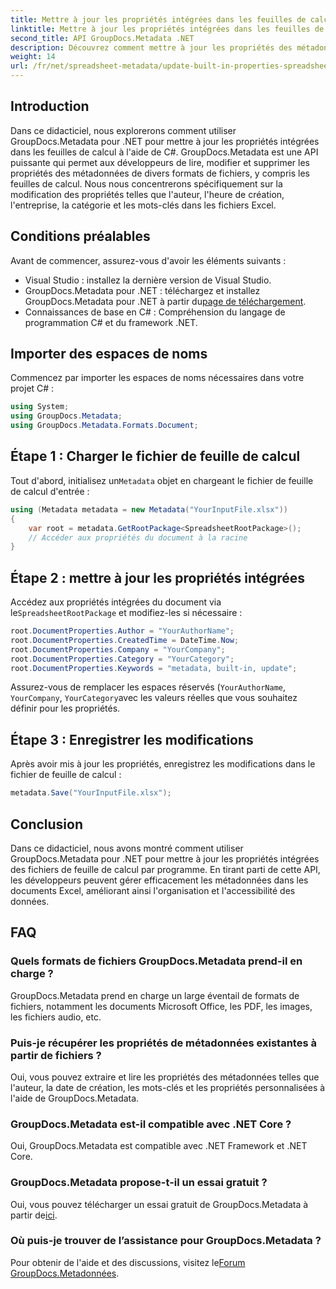 ```yaml
---
title: Mettre à jour les propriétés intégrées dans les feuilles de calcul à l'aide de .NET
linktitle: Mettre à jour les propriétés intégrées dans les feuilles de calcul à l'aide de .NET
second_title: API GroupDocs.Metadata .NET
description: Découvrez comment mettre à jour les propriétés des métadonnées intégrées dans les fichiers Excel à l'aide de GroupDocs.Metadata pour .NET. Modifiez l'auteur, l'heure de création, l'entreprise et bien plus encore avec C#.
weight: 14
url: /fr/net/spreadsheet-metadata/update-built-in-properties-spreadsheets/
---
```

## Introduction
Dans ce didacticiel, nous explorerons comment utiliser GroupDocs.Metadata pour .NET pour mettre à jour les propriétés intégrées dans les feuilles de calcul à l'aide de C#. GroupDocs.Metadata est une API puissante qui permet aux développeurs de lire, modifier et supprimer les propriétés des métadonnées de divers formats de fichiers, y compris les feuilles de calcul. Nous nous concentrerons spécifiquement sur la modification des propriétés telles que l'auteur, l'heure de création, l'entreprise, la catégorie et les mots-clés dans les fichiers Excel.
## Conditions préalables
Avant de commencer, assurez-vous d'avoir les éléments suivants :
- Visual Studio : installez la dernière version de Visual Studio.
-  GroupDocs.Metadata pour .NET : téléchargez et installez GroupDocs.Metadata pour .NET à partir du[page de téléchargement](https://releases.groupdocs.com/metadata/net/).
- Connaissances de base en C# : Compréhension du langage de programmation C# et du framework .NET.

## Importer des espaces de noms
Commencez par importer les espaces de noms nécessaires dans votre projet C# :
```csharp
using System;
using GroupDocs.Metadata;
using GroupDocs.Metadata.Formats.Document;
```
## Étape 1 : Charger le fichier de feuille de calcul
 Tout d'abord, initialisez un`Metadata` objet en chargeant le fichier de feuille de calcul d'entrée :
```csharp
using (Metadata metadata = new Metadata("YourInputFile.xlsx"))
{
    var root = metadata.GetRootPackage<SpreadsheetRootPackage>();
    // Accéder aux propriétés du document à la racine
}
```
## Étape 2 : mettre à jour les propriétés intégrées
 Accédez aux propriétés intégrées du document via le`SpreadsheetRootPackage` et modifiez-les si nécessaire :
```csharp
root.DocumentProperties.Author = "YourAuthorName";
root.DocumentProperties.CreatedTime = DateTime.Now;
root.DocumentProperties.Company = "YourCompany";
root.DocumentProperties.Category = "YourCategory";
root.DocumentProperties.Keywords = "metadata, built-in, update";
```
Assurez-vous de remplacer les espaces réservés (`YourAuthorName`, `YourCompany`, `YourCategory`avec les valeurs réelles que vous souhaitez définir pour les propriétés.
## Étape 3 : Enregistrer les modifications
Après avoir mis à jour les propriétés, enregistrez les modifications dans le fichier de feuille de calcul :
```csharp
metadata.Save("YourInputFile.xlsx");
```

## Conclusion
Dans ce didacticiel, nous avons montré comment utiliser GroupDocs.Metadata pour .NET pour mettre à jour les propriétés intégrées des fichiers de feuille de calcul par programme. En tirant parti de cette API, les développeurs peuvent gérer efficacement les métadonnées dans les documents Excel, améliorant ainsi l'organisation et l'accessibilité des données.

## FAQ
### Quels formats de fichiers GroupDocs.Metadata prend-il en charge ?
GroupDocs.Metadata prend en charge un large éventail de formats de fichiers, notamment les documents Microsoft Office, les PDF, les images, les fichiers audio, etc.
### Puis-je récupérer les propriétés de métadonnées existantes à partir de fichiers ?
Oui, vous pouvez extraire et lire les propriétés des métadonnées telles que l'auteur, la date de création, les mots-clés et les propriétés personnalisées à l'aide de GroupDocs.Metadata.
### GroupDocs.Metadata est-il compatible avec .NET Core ?
Oui, GroupDocs.Metadata est compatible avec .NET Framework et .NET Core.
### GroupDocs.Metadata propose-t-il un essai gratuit ?
 Oui, vous pouvez télécharger un essai gratuit de GroupDocs.Metadata à partir de[ici](https://releases.groupdocs.com/).
### Où puis-je trouver de l’assistance pour GroupDocs.Metadata ?
 Pour obtenir de l'aide et des discussions, visitez le[Forum GroupDocs.Metadonnées](https://forum.groupdocs.com/c/metadata/14).
